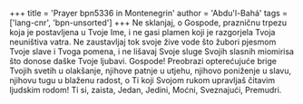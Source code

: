 +++
title = 'Prayer bpn5336 in Montenegrin'
author = 'Abdu'l-Bahá'
tags = ['lang-cnr', 'bpn-unsorted']
+++
Ne sklanjaj, o Gospode, prazničnu trpezu koja je postavljena u Tvoje Ime, i ne gasi plamen koji je razgorjela Tvoja neuništiva vatra. Ne zaustavljaj tok svoje žive vode što žubori pjesmom Tvoje slave i Tvoga pomena, i ne lišavaj Svoje sluge Svojih slasnih miomirisa što donose daške Tvoje ljubavi.
Gospode! Preobrazi opterećujuće brige Tvojih svetih u olakšanje, njihove patnje u utjehu, njihovo poniženje u slavu, njihovu tugu u blaženu radost, o Ti koji Svojom rukom upravljaš čitavim ljudskim rodom!
Ti si, zaista, Jedan, Jedini, Moćni, Sveznajući, Premudri.
